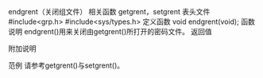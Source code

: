 endgrent（关闭组文件）
相关函数
getgrent，setgrent
表头文件
#include<grp.h>
#include<sys/types.h>
定义函数
void endgrent(void);
函数说明
endgrent()用来关闭由getgrent()所打开的密码文件。
返回值

附加说明

范例
请参考getgrent()与setgrent()。